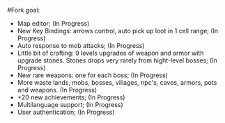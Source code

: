 #Fork goal:
- Map editor;  (In Progress)
- New Key Bindings: arrows control, auto pick up loot in 1 cell range;  (In Progress)
- Auto response to mob attacks;  (In Progress)
- Little bit of crafting: 9 levels upgrades of weapon and armor with upgrade stones. Stones drops very rarely from hight-level bosses;  (In Progress)
- New rare weapons: one for each boss;  (In Progress)
- More waste lands, mobs, bosses, villages, npc's, caves, armors, pots and weapons.  (In Progress)
- +20 new achievements;  (In Progress)
- Multilanguage support;  (In Progress)
- User authentication;  (In Progress)